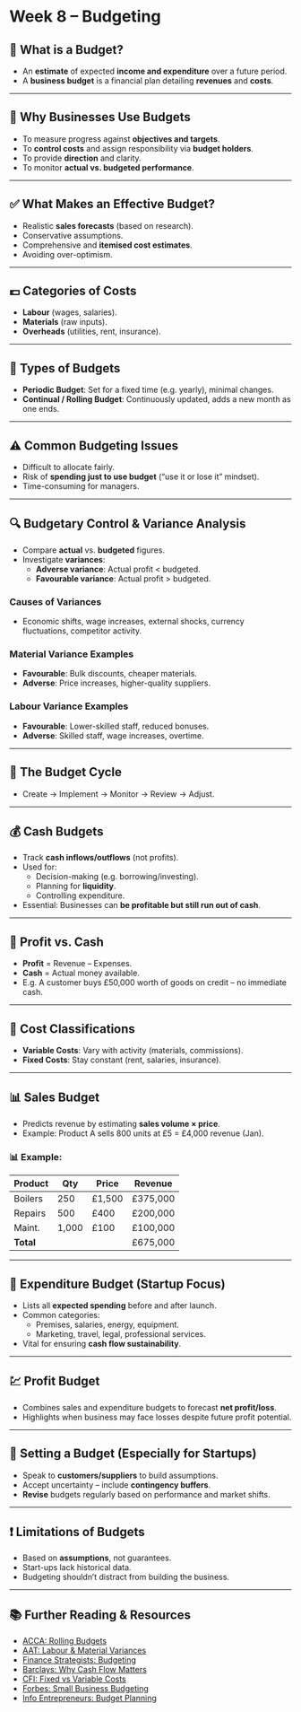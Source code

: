 # Week 8 – Budgeting

## 📌 What is a Budget?
- An **estimate** of expected **income and expenditure** over a future period.
- A **business budget** is a financial plan detailing **revenues** and **costs**.

---

## 🎯 Why Businesses Use Budgets
- To measure progress against **objectives and targets**.
- To **control costs** and assign responsibility via **budget holders**.
- To provide **direction** and clarity.
- To monitor **actual vs. budgeted performance**.

---

## ✅ What Makes an Effective Budget?
- Realistic **sales forecasts** (based on research).
- Conservative assumptions.
- Comprehensive and **itemised cost estimates**.
- Avoiding over-optimism.

---

## 💷 Categories of Costs
- **Labour** (wages, salaries).
- **Materials** (raw inputs).
- **Overheads** (utilities, rent, insurance).

---

## 📆 Types of Budgets
- **Periodic Budget**: Set for a fixed time (e.g. yearly), minimal changes.
- **Continual / Rolling Budget**: Continuously updated, adds a new month as one ends.

---

## ⚠️ Common Budgeting Issues
- Difficult to allocate fairly.
- Risk of **spending just to use budget** (“use it or lose it” mindset).
- Time-consuming for managers.

---

## 🔍 Budgetary Control & Variance Analysis
- Compare **actual** vs. **budgeted** figures.
- Investigate **variances**:
  - **Adverse variance**: Actual profit < budgeted.
  - **Favourable variance**: Actual profit > budgeted.

### Causes of Variances
- Economic shifts, wage increases, external shocks, currency fluctuations, competitor activity.

### Material Variance Examples
- **Favourable**: Bulk discounts, cheaper materials.
- **Adverse**: Price increases, higher-quality suppliers.

### Labour Variance Examples
- **Favourable**: Lower-skilled staff, reduced bonuses.
- **Adverse**: Skilled staff, wage increases, overtime.

---

## 🔄 The Budget Cycle
- Create → Implement → Monitor → Review → Adjust.

---

## 💰 Cash Budgets
- Track **cash inflows/outflows** (not profits).
- Used for:
  - Decision-making (e.g. borrowing/investing).
  - Planning for **liquidity**.
  - Controlling expenditure.
- Essential: Businesses can **be profitable but still run out of cash**.

---

## 🧾 Profit vs. Cash
- **Profit** = Revenue – Expenses.
- **Cash** = Actual money available.
- E.g. A customer buys £50,000 worth of goods on credit – no immediate cash.

---

## 💼 Cost Classifications
- **Variable Costs**: Vary with activity (materials, commissions).
- **Fixed Costs**: Stay constant (rent, salaries, insurance).

---

## 📊 Sales Budget
- Predicts revenue by estimating **sales volume × price**.
- Example: Product A sells 800 units at £5 = £4,000 revenue (Jan).

### 📊 Example:

| Product   | Qty   | Price  | Revenue   |
|-----------|-------|--------|-----------|
| Boilers   | 250   | £1,500 | £375,000  |
| Repairs   | 500   | £400   | £200,000  |
| Maint.    | 1,000 | £100   | £100,000  |
| **Total** |       |        | £675,000  |

---

## 🧮 Expenditure Budget (Startup Focus)
- Lists all **expected spending** before and after launch.
- Common categories:
  - Premises, salaries, energy, equipment.
  - Marketing, travel, legal, professional services.
- Vital for ensuring **cash flow sustainability**.

---

## 💹 Profit Budget
- Combines sales and expenditure budgets to forecast **net profit/loss**.
- Highlights when business may face losses despite future profit potential.

---

## 🧠 Setting a Budget (Especially for Startups)
- Speak to **customers/suppliers** to build assumptions.
- Accept uncertainty – include **contingency buffers**.
- **Revise** budgets regularly based on performance and market shifts.

---

## ❗ Limitations of Budgets
- Based on **assumptions**, not guarantees.
- Start-ups lack historical data.
- Budgeting shouldn’t distract from building the business.

---

## 📚 Further Reading & Resources
- [ACCA: Rolling Budgets](https://www.accaglobal.com/gb/en/student/exam-support-resources/fundamentals-exams-study-resources/f5/technical-articles/budgeting2.html)
- [AAT: Labour & Material Variances](https://www.aatcomment.org.uk/learning/study-tips/suggested-causes-of-labour-and-material-variances-level-4-study-tips/)
- [Finance Strategists: Budgeting](https://www.financestrategists.com/financial-advisor/financial-plan/budget/)
- [Barclays: Why Cash Flow Matters](https://www.barclaycard.co.uk/business/business-matters/business-guides/cashflow-importance)
- [CFI: Fixed vs Variable Costs](https://corporatefinanceinstitute.com/resources/accounting/fixed-and-variable-costs/)
- [Forbes: Small Business Budgeting](https://www.forbes.com/sites/forbesbusinesscouncil/2022/02/07/why-your-small-business-needs-a-budget/)
- [Info Entrepreneurs: Budget Planning](https://www.infoentrepreneurs.org/en/guides/budgeting-and-business-planning/)
